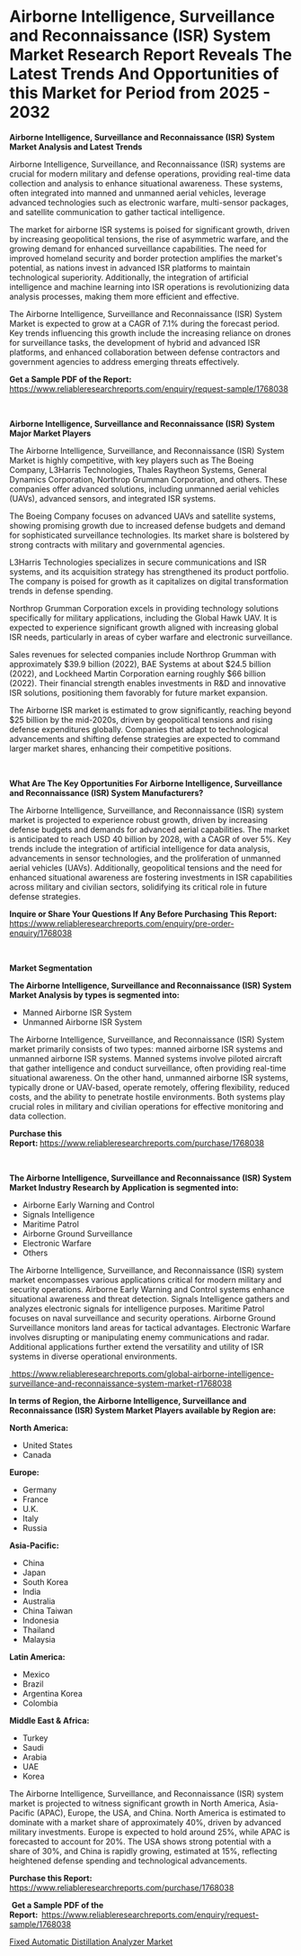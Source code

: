 <p><h1>Airborne Intelligence, Surveillance and Reconnaissance (ISR) System Market Research Report Reveals The Latest Trends And Opportunities of this Market for Period from 2025 - 2032</h1></p><p><strong>Airborne Intelligence, Surveillance and Reconnaissance (ISR) System Market Analysis and Latest Trends</strong></p>
<p><p>Airborne Intelligence, Surveillance, and Reconnaissance (ISR) systems are crucial for modern military and defense operations, providing real-time data collection and analysis to enhance situational awareness. These systems, often integrated into manned and unmanned aerial vehicles, leverage advanced technologies such as electronic warfare, multi-sensor packages, and satellite communication to gather tactical intelligence.</p><p>The market for airborne ISR systems is poised for significant growth, driven by increasing geopolitical tensions, the rise of asymmetric warfare, and the growing demand for enhanced surveillance capabilities. The need for improved homeland security and border protection amplifies the market's potential, as nations invest in advanced ISR platforms to maintain technological superiority. Additionally, the integration of artificial intelligence and machine learning into ISR operations is revolutionizing data analysis processes, making them more efficient and effective.</p><p>The Airborne Intelligence, Surveillance and Reconnaissance (ISR) System Market is expected to grow at a CAGR of 7.1% during the forecast period. Key trends influencing this growth include the increasing reliance on drones for surveillance tasks, the development of hybrid and advanced ISR platforms, and enhanced collaboration between defense contractors and government agencies to address emerging threats effectively.</p></p>
<p><strong>Get a Sample PDF of the Report:&nbsp;</strong> <a href="https://www.reliableresearchreports.com/enquiry/request-sample/1768038?utm_campaign=3057&utm_medium=2&utm_source=Github&utm_content=ia&utm_term=11042025&utm_id=airborne-intelligence-surveillance-and-reconnaissance-isr-system">https://www.reliableresearchreports.com/enquiry/request-sample/1768038</a></p>
<p>&nbsp;</p>
<p><strong>Airborne Intelligence, Surveillance and Reconnaissance (ISR) System Major Market Players</strong></p>
<p><p>The Airborne Intelligence, Surveillance, and Reconnaissance (ISR) System Market is highly competitive, with key players such as The Boeing Company, L3Harris Technologies, Thales Raytheon Systems, General Dynamics Corporation, Northrop Grumman Corporation, and others. These companies offer advanced solutions, including unmanned aerial vehicles (UAVs), advanced sensors, and integrated ISR systems.</p><p>The Boeing Company focuses on advanced UAVs and satellite systems, showing promising growth due to increased defense budgets and demand for sophisticated surveillance technologies. Its market share is bolstered by strong contracts with military and governmental agencies.</p><p>L3Harris Technologies specializes in secure communications and ISR systems, and its acquisition strategy has strengthened its product portfolio. The company is poised for growth as it capitalizes on digital transformation trends in defense spending.</p><p>Northrop Grumman Corporation excels in providing technology solutions specifically for military applications, including the Global Hawk UAV. It is expected to experience significant growth aligned with increasing global ISR needs, particularly in areas of cyber warfare and electronic surveillance.</p><p>Sales revenues for selected companies include Northrop Grumman with approximately $39.9 billion (2022), BAE Systems at about $24.5 billion (2022), and Lockheed Martin Corporation earning roughly $66 billion (2022). Their financial strength enables investments in R&D and innovative ISR solutions, positioning them favorably for future market expansion.</p><p>The Airborne ISR market is estimated to grow significantly, reaching beyond $25 billion by the mid-2020s, driven by geopolitical tensions and rising defense expenditures globally. Companies that adapt to technological advancements and shifting defense strategies are expected to command larger market shares, enhancing their competitive positions.</p></p>
<p>&nbsp;</p>
<p><strong>What Are The Key Opportunities For Airborne Intelligence, Surveillance and Reconnaissance (ISR) System Manufacturers?</strong></p>
<p><p>The Airborne Intelligence, Surveillance, and Reconnaissance (ISR) system market is projected to experience robust growth, driven by increasing defense budgets and demands for advanced aerial capabilities. The market is anticipated to reach USD 40 billion by 2028, with a CAGR of over 5%. Key trends include the integration of artificial intelligence for data analysis, advancements in sensor technologies, and the proliferation of unmanned aerial vehicles (UAVs). Additionally, geopolitical tensions and the need for enhanced situational awareness are fostering investments in ISR capabilities across military and civilian sectors, solidifying its critical role in future defense strategies.</p></p>
<p><strong>Inquire or Share Your Questions If Any Before Purchasing This Report:</strong> <a href="https://www.reliableresearchreports.com/enquiry/pre-order-enquiry/1768038?utm_campaign=3057&utm_medium=2&utm_source=Github&utm_content=ia&utm_term=11042025&utm_id=airborne-intelligence-surveillance-and-reconnaissance-isr-system">https://www.reliableresearchreports.com/enquiry/pre-order-enquiry/1768038</a></p>
<p>&nbsp;</p>
<p><strong>Market Segmentation</strong></p>
<p><strong>The Airborne Intelligence, Surveillance and Reconnaissance (ISR) System Market Analysis by types is segmented into:</strong></p>
<p><ul><li>Manned Airborne ISR System</li><li>Unmanned Airborne ISR System</li></ul></p>
<p><p>The Airborne Intelligence, Surveillance, and Reconnaissance (ISR) System market primarily consists of two types: manned airborne ISR systems and unmanned airborne ISR systems. Manned systems involve piloted aircraft that gather intelligence and conduct surveillance, often providing real-time situational awareness. On the other hand, unmanned airborne ISR systems, typically drone or UAV-based, operate remotely, offering flexibility, reduced costs, and the ability to penetrate hostile environments. Both systems play crucial roles in military and civilian operations for effective monitoring and data collection.</p></p>
<p><strong>Purchase this Report:&nbsp;</strong><a href="https://www.reliableresearchreports.com/purchase/1768038?utm_campaign=3057&utm_medium=2&utm_source=Github&utm_content=ia&utm_term=11042025&utm_id=airborne-intelligence-surveillance-and-reconnaissance-isr-system">https://www.reliableresearchreports.com/purchase/1768038</a></p>
<p>&nbsp;</p>
<p><strong>The Airborne Intelligence, Surveillance and Reconnaissance (ISR) System Market Industry Research by Application is segmented into:</strong></p>
<p><ul><li>Airborne Early Warning and Control</li><li>Signals Intelligence</li><li>Maritime Patrol</li><li>Airborne Ground Surveillance</li><li>Electronic Warfare</li><li>Others</li></ul></p>
<p><p>The Airborne Intelligence, Surveillance, and Reconnaissance (ISR) system market encompasses various applications critical for modern military and security operations. Airborne Early Warning and Control systems enhance situational awareness and threat detection. Signals Intelligence gathers and analyzes electronic signals for intelligence purposes. Maritime Patrol focuses on naval surveillance and security operations. Airborne Ground Surveillance monitors land areas for tactical advantages. Electronic Warfare involves disrupting or manipulating enemy communications and radar. Additional applications further extend the versatility and utility of ISR systems in diverse operational environments.</p></p>
<p><a href="https://www.reliableresearchreports.com/global-airborne-intelligence-surveillance-and-reconnaissance-system-market-r1768038?utm_campaign=3057&utm_medium=2&utm_source=Github&utm_content=ia&utm_term=11042025&utm_id=airborne-intelligence-surveillance-and-reconnaissance-isr-system">&nbsp;https://www.reliableresearchreports.com/global-airborne-intelligence-surveillance-and-reconnaissance-system-market-r1768038</a></p>
<p><strong>In terms of Region, the Airborne Intelligence, Surveillance and Reconnaissance (ISR) System Market Players available by Region are:</strong></p>
<p>
    <p> <strong> North America: </strong>
        <ul>
            <li>United States</li>
            <li>Canada</li>
        </ul>
        </p> 
    <p> <strong> Europe: </strong>
        <ul>
            <li>Germany</li>
            <li>France</li>
            <li>U.K.</li>
            <li>Italy</li>
            <li>Russia</li>
        </ul>
        </p> 
    <p> <strong> Asia-Pacific: </strong>
        <ul>
            <li>China</li>
            <li>Japan</li>
            <li>South Korea</li>
            <li>India</li>
            <li>Australia</li>
            <li>China Taiwan</li>
            <li>Indonesia</li>
            <li>Thailand</li>
            <li>Malaysia</li>
        </ul>
        </p> 
    <p> <strong> Latin America: </strong>
        <ul>
            <li>Mexico</li>
            <li>Brazil</li>
            <li>Argentina Korea</li>
            <li>Colombia</li>
        </ul>
        </p> 
    <p> <strong> Middle East & Africa: </strong>
        <ul>
            <li>Turkey</li>
            <li>Saudi</li>
            <li>Arabia</li>
            <li>UAE</li>
            <li>Korea</li>
        </ul>
    </p>
    </p>
<p><p>The Airborne Intelligence, Surveillance, and Reconnaissance (ISR) system market is projected to witness significant growth in North America, Asia-Pacific (APAC), Europe, the USA, and China. North America is estimated to dominate with a market share of approximately 40%, driven by advanced military investments. Europe is expected to hold around 25%, while APAC is forecasted to account for 20%. The USA shows strong potential with a share of 30%, and China is rapidly growing, estimated at 15%, reflecting heightened defense spending and technological advancements.</p></p>
<p><strong>Purchase this Report: </strong><a href="https://www.reliableresearchreports.com/purchase/1768038?utm_campaign=3057&utm_medium=2&utm_source=Github&utm_content=ia&utm_term=11042025&utm_id=airborne-intelligence-surveillance-and-reconnaissance-isr-system">https://www.reliableresearchreports.com/purchase/1768038</a></p>
<p>&nbsp;<strong>Get a Sample PDF of the Report:&nbsp;&nbsp;</strong><a href="https://www.reliableresearchreports.com/enquiry/request-sample/1768038?utm_campaign=3057&utm_medium=2&utm_source=Github&utm_content=ia&utm_term=11042025&utm_id=airborne-intelligence-surveillance-and-reconnaissance-isr-system">https://www.reliableresearchreports.com/enquiry/request-sample/1768038</a></p>
<p><strong></strong></p>
<p><p><a href="https://github.com/billejuman43/Market-Research-Report-List-1/blob/main/fixed-automatic-distillation-analyzer-market.md?utm_campaign=3057&utm_medium=2&utm_source=Github&utm_content=ia&utm_term=11042025&utm_id=airborne-intelligence-surveillance-and-reconnaissance-isr-system">Fixed Automatic Distillation Analyzer Market</a></p></p>